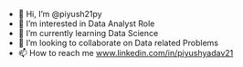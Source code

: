 - 👋 Hi, I’m @piyush21py
- 👀 I’m interested in Data Analyst Role
- 🌱 I’m currently learning Data Science 
- 💞️ I’m looking to collaborate on Data related Problems
- 📫 How to reach me www.linkedin.com/in/piyushyadav21


